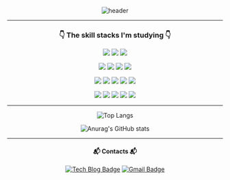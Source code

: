 <div align="center">

![header](https://capsule-render.vercel.app/api?type=venom&color=6d6a0a&height=160&section=header&text=Hello%20World!&fontColor=FFFFFF&fontSize=90&animation=twinkling)

---

### 👇 The skill stacks I'm studying 👇

<img src="https://img.shields.io/badge/java-007396?style=flat-square&logo=java&logoColor=white"> <img src="https://img.shields.io/badge/gradle-02303A?style=flat-square&logo=gradle&logoColor=white"> <img src="https://img.shields.io/badge/intellijidea-000000?style=flat-square&logo=intellijidea&logoColor=white"> 

<img src="https://img.shields.io/badge/Spring-6DB33F?style=flat-square&logo=Spring&logoColor=white"/> <img src="https://img.shields.io/badge/springboot-6DB33F?style=flat-square&logo=springboot&logoColor=white"> <img src="https://img.shields.io/badge/springsecurity-6DB33F?style=flat-square&logo=springsecurity&logoColor=white"> <img src="https://img.shields.io/badge/JPA-232F3E?style=flat-square&logo=JPA&logoColor=white">

<img src="https://img.shields.io/badge/mysql-4479A1?style=flat-square&logo=mysql&logoColor=white"> <img src="https://img.shields.io/badge/redis-DC382D?style=flat-square&logo=redis&logoColor=white"> <img src="https://img.shields.io/badge/logstash-005571?style=flat-square&logo=logstash&logoColor=white"> <img src="https://img.shields.io/badge/elasticsearch-005571?style=flat-square&logo=elasticstack&logoColor=white"> <img src="https://img.shields.io/badge/kibana-005571?style=flat-square&logo=kibana&logoColor=white"> 

<img src="https://img.shields.io/badge/Docker-2496ED?style=flat-square&logo=Docker&logoColor=white"/> <img src="https://img.shields.io/badge/amazonaws-232F3E?style=flat-square&logo=amazonaws&logoColor=white"> <img src="https://img.shields.io/badge/nginx-009639?style=flat-square&logo=nginx&logoColor=white"> <img src="https://img.shields.io/badge/githubactions-2088FF?style=flat-square&logo=githubactions&logoColor=white"/> <img src="https://img.shields.io/badge/GitHub-181717?style=flat-square&logo=GitHub&logoColor=white"/> 

---

![Top Langs](https://github-readme-stats.vercel.app/api/top-langs/?username=95hyun&layout=compact&theme=vue)

![Anurag's GitHub stats](https://github-readme-stats.vercel.app/api?username=95hyun&show_icons=true&theme=vue)


---

#### 📬 Contacts 📬

[![Tech Blog Badge](http://img.shields.io/badge/-Tech%20blog-black?style=flat-square&logo=github&link=https://helloresekai.tistory.com/)](https://helloresekai.tistory.com/)
[![Gmail Badge](https://img.shields.io/badge/Gmail-d14836?style=flat-square&logo=Gmail&logoColor=white&link=mailto:kingmandoo95@gmail.com)](mailto:kingmandoo95@gmail.com)


</div>



<!--
**95hyun/95hyun** is a ✨ _special_ ✨ repository because its `README.md` (this file) appears on your GitHub profile.

Here are some ideas to get you started:

- 🔭 I’m currently working on ...
- 🌱 I’m currently learning ...
- 👯 I’m looking to collaborate on ...
- 🤔 I’m looking for help with ...
- 💬 Ask me about ...
- 📫 How to reach me: ...
- 😄 Pronouns: ...
- ⚡ Fun fact: ...
-->
